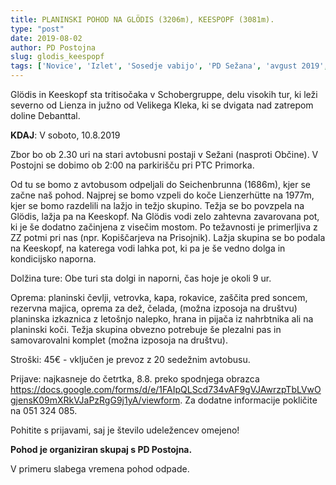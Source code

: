 ```yaml
---
title: PLANINSKI POHOD NA GLÖDIS (3206m), KEESPOPF (3081m).
type: "post"
date: 2019-08-02
author: PD Postojna
slug: glodis_keespopf
tags: ['Novice', 'Izlet', 'Sosedje vabijo', 'PD Sežana', 'avgust 2019', '2019']
---
```


Glödis in Keeskopf sta tritisočaka v Schobergruppe, delu visokih tur, ki leži severno od Lienza in južno od Velikega Kleka, ki se dvigata nad zatrepom doline Debanttal. 
<!--more-->

**KDAJ**: V soboto, 10.8.2019

Zbor bo ob 2.30 uri na stari avtobusni postaji v Sežani (nasproti Občine). V Postojni se dobimo ob 2:00 na parkirišču pri PTC Primorka. 

Od tu se bomo z avtobusom odpeljali do Seichenbrunna (1686m), kjer se začne naš pohod. Najprej se bomo vzpeli do koče Lienzerhütte na 1977m, kjer se bomo razdelili na lažjo in težjo skupino. Težja se bo povzpela na Glödis, lažja pa na Keeskopf.
Na Glödis vodi zelo zahtevna zavarovana pot, ki je še dodatno začinjena z visečim mostom. Po težavnosti je primerljiva z ZZ potmi pri nas (npr. Kopiščarjeva na Prisojnik).
Lažja skupina se bo podala na Keeskopf, na katerega vodi lahka pot, ki pa je še vedno dolga in kondicijsko naporna. 

Dolžina ture: Obe turi sta dolgi in naporni, čas hoje je okoli 9 ur.

Oprema: planinski čevlji, vetrovka, kapa, rokavice, zaščita pred soncem, rezervna majica, oprema za dež, čelada, (možna izposoja na društvu) planinska izkaznica z letošnjo nalepko, hrana in pijača iz nahrbtnika ali na planinski koči. Težja skupina obvezno potrebuje še plezalni pas in samovarovalni komplet (možna izposoja na društvu).

Stroški: 
45€ - vključen je prevoz z 20 sedežnim avtobusu.

Prijave: najkasneje do četrtka, 8.8. preko spodnjega obrazca
https://docs.google.com/forms/d/e/1FAIpQLScd734vAF9gVJAwrzpTbLVwOgjensK09mXRkVJaPzRgG9j1yA/viewform. Za dodatne informacije pokličite na 051 324 085.

Pohitite s prijavami, saj je število udeležencev omejeno! 

**Pohod je organiziran skupaj s PD Postojna.**

V primeru slabega vremena pohod odpade.
